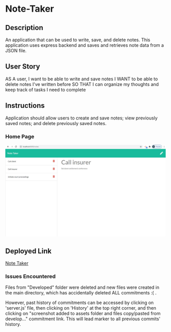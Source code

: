 # Note-Taker

## Description
An application that can be used to write, save, and delete notes. This application uses express backend and saves and retrieves note data from a JSON file.

## User Story
AS A user, I want to be able to write and save notes
I WANT to be able to delete notes I've written before
SO THAT I can organize my thoughts and keep track of tasks I need to complete

## Instructions

Application should allow users to create and save notes; view previously saved notes; and delete previously saved notes.

### Home Page
![Home Page](public/assets/screenshot.JPG)

## Deployed Link
[Note Taker](https://______________________________/)

### Issues Encountered

Files from "Developed" folder were deleted and new files were created in the main directory, which has accidentally deleted ALL commitments :( . 

However, past history of commitments can be accessed by clicking on 'server.js' file, then clicking on 'History' at the top right corner, and then clicking on "screenshot added to assets folder and files copy/pasted from develop..." commitment link. This will lead marker to all previous commits' history.